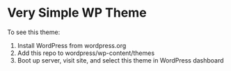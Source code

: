 # Very Simple WP Theme

To see this theme:

1. Install WordPress from wordpress.org
2. Add this repo to wordpress/wp-content/themes
3. Boot up server, visit site, and select this theme in WordPress dashboard
